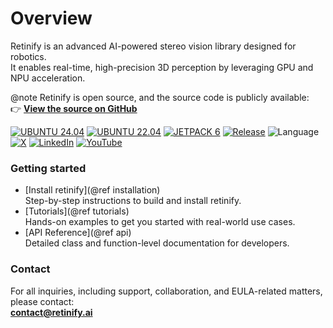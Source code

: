 # Overview
Retinify is an advanced AI-powered stereo vision library designed for robotics.  
It enables real-time, high-precision 3D perception by leveraging GPU and NPU acceleration.

@note
Retinify is open source, and the source code is publicly available:  
👉 [**View the source on GitHub**](https://github.com/retinify/retinify)

[![UBUNTU 24.04](https://img.shields.io/badge/-UBUNTU%2024%2E04-orange?style=flat-square&logo=ubuntu&logoColor=white)](https://releases.ubuntu.com/noble/)
[![UBUNTU 22.04](https://img.shields.io/badge/-UBUNTU%2022%2E04-orange?style=flat-square&logo=ubuntu&logoColor=white)](https://releases.ubuntu.com/jammy/)
[![JETPACK 6](https://img.shields.io/badge/-JETPACK%206-76B900?style=flat-square&logo=nvidia&logoColor=white)](https://docs.nvidia.com/jetson/jetpack/index.html)
[![Release](https://img.shields.io/github/v/release/retinify/retinify?sort=semver&style=flat-square&color=blue&label=Release)](https://github.com/retinify/retinify/releases/latest)
![Language](https://img.shields.io/github/languages/top/retinify/retinify?style=flat-square&color=yellow)  
[![X](https://img.shields.io/badge/Follow-@retinify-blueviolet?style=flat-square&logo=x)](https://x.com/retinify)
[![LinkedIn](https://img.shields.io/badge/LinkedIn-@retinify-blue?style=flat-square&logo=linkedin)](https://www.linkedin.com/company/retinify)
[![YouTube](https://img.shields.io/badge/Watch-%40retinify-red?style=flat-square&logo=youtube)](https://www.youtube.com/@retinify_ai)
  
### Getting started
- [Install retinify](@ref installation)  
Step-by-step instructions to build and install retinify.
- [Tutorials](@ref tutorials)  
Hands-on examples to get you started with real-world use cases.
- [API Reference](@ref api)  
Detailed class and function-level documentation for developers.

### Contact
For all inquiries, including support, collaboration, and EULA-related matters, please contact:  
**[contact@retinify.ai](mailto:contact@retinify.ai)**
